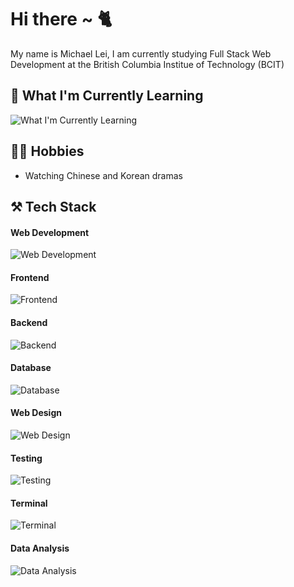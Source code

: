 # Hi there ~ 🐈
My name is Michael Lei, I am currently studying Full Stack Web Development at the British Columbia Institue of Technology (BCIT)

## 🤯 What I'm Currently Learning
![What I'm Currently Learning](https://skillicons.dev/icons?i=nextjs,cs,dotnet,php,deno,tauri)

## 👨‍💻 Hobbies
- Watching Chinese and Korean dramas

## ⚒️ Tech Stack
#### Web Development
![Web Development](https://skillicons.dev/icons?i=html,css,javascript,ts,vite)
#### Frontend
![Frontend](https://skillicons.dev/icons?i=react,redux,tailwind,styledcomponents,bootstrap,sass)
#### Backend
![Backend](https://skillicons.dev/icons?i=nodejs,express,pug)
#### Database
![Database](https://skillicons.dev/icons?i=mongodb,mysql,prisma,planetscale,redis)
#### Web Design
![Web Design](https://skillicons.dev/icons?i=ps,ai,figma)
#### Testing
![Testing](https://skillicons.dev/icons?i=jest)
#### Terminal
![Terminal](https://skillicons.dev/icons?i=bash,powershell)
#### Data Analysis
![Data Analysis](https://skillicons.dev/icons?i=py,r)


<!--
**michaeleii/michaeleii** is a ✨ _special_ ✨ repository because its `README.md` (this file) appears on your GitHub profile.

Here are some ideas to get you started:

- 🔭 I’m currently working on ...
- 🌱 I’m currently learning ...
- 👯 I’m looking to collaborate on ...
- 🤔 I’m looking for help with ...
- 💬 Ask me about ...
- 📫 How to reach me: ...
- 😄 Pronouns: ...
- ⚡ Fun fact: ...
-->
